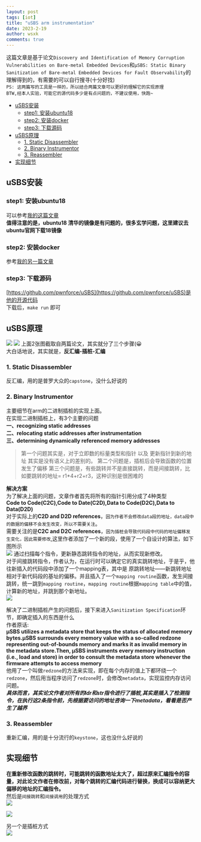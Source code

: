 ```yaml
---
layout: post
tags: [iot]
title: "uSBS arm instrumentation"
date: 2023-2-19
author: wsxk
comments: true
---
```


这篇文章是基于论文`Discovery and Identification of Memory Corruption Vulnerabilities on Bare-metal Embedded Devices`和`µSBS: Static Binary Sanitization of Bare-metal Embedded Devices for Fault Observability`的理解得到的，有需要的可以自行搜寻(十分好找)<br>
`PS: 这两篇写的工具是一样的，所以结合两篇文章可以更好的理解它的实现原理`<br>
`BTW,经本人实验，可能它的源代码多少是有点问题的，不建议使用，快跑~`<br>

- [uSBS安装](#usbs安装)
  - [step1: 安装ubuntu18](#step1-安装ubuntu18)
  - [step2: 安装docker](#step2-安装docker)
  - [step3: 下载源码](#step3-下载源码)
- [uSBS原理](#usbs原理)
  - [1. Static Disassembler](#1-static-disassembler)
  - [2. Binary Instrumentor](#2-binary-instrumentor)
  - [3. Reassembler](#3-reassembler)
- [实现细节](#实现细节)


## uSBS安装<br>
### step1: 安装ubuntu18<br>
可以参考[我的这篇文章](https://wsxk.github.io/ubuntu_%E5%AE%89%E8%A3%85%E5%B8%B8%E8%A7%84%E6%93%8D%E4%BD%9C/)<br>
**值得注意的是，ubuntu18 清华的镜像是有问题的，很多玄学问题，这里建议去ubuntu官网下载18镜像**<br>

### step2: 安装docker<br>
参考[我的另一篇文章](https://wsxk.github.io/docker_install/)<br>

### step3: 下载源码<br>
[https://github.com/pwnforce/uSBS](https://github.com/pwnforce/uSBS)是他的开源代码<br>
下载后，`make run` 即可<br>

## uSBS原理<br>
![](https://raw.githubusercontent.com/wsxk/wsxk_pictures/main/2023-2-18-reverse/20230219191615.png)
![](https://raw.githubusercontent.com/wsxk/wsxk_pictures/main/2023-2-18-reverse/20230219191508.png)
上面2张图截取自两篇论文，其实就分了三个步骤(😀<br>
大白话地说，其实就是，**反汇编-插桩-汇编**<br>

### 1. Static Disassembler<br>
反汇编，用的是普罗大众的`capstone`，没什么好说的<br>

### 2. Binary Instrumentor<br>
主要细节在arm的二进制插桩的实现上面。<br>
在实现二进制插桩上，有3个主要的问题<br>
**一、recognizing static addresses**<br>
**二、relocating static addresses after instrumentation**<br>
**三、determining dynamically referenced memory addresses**<br>

> 第一个问题其实是，对于立即数的标量类型和指针 以及 更新指针到新的地址 其实是没有语义上的差别的。
> 第二个问题是，插桩后会导致函数的位置发生了偏移
> 第三个问题是，有些跳转并不是直接跳转，而是间接跳转，比如要跳转的地址= r1*4+r2+r3，这种识别是很困难的

**解决方案**<br>
为了解决上面的问题，文章作者首先将所有的指针引用分成了4种类型<br>
**Code to Code(C2C),Code to Date(C2D),Data to Code(D2C),Data to Data(D2D)**<br>
对于实际上的**C2D and D2D references**，`因为作者不会修改data段的地址，data段中的数据的偏移不会发生改变，所以不需要关注`。<br>
需要关注的是**C2C and D2C references**，`因为插桩会导致代码段中代码的地址偏移发生变化，因此需要修改`,这里作者添加了一个新的段，使用了一个自设计的算法，如下图所示<br>
![](https://raw.githubusercontent.com/wsxk/wsxk_pictures/main/2023-2-18-reverse/20230220150807.png)
通过扫描每个指令，更新静态跳转指令的地址，从而实现新修改。<br>
对于间接跳转指令，作者认为，在运行时可以确定它的真实跳转地址，于是乎，他往新插入的代码段中添加了一个mapping表，其中是 原跳转地址——新跳转地址相对于新代码段的基址的偏移。并且插入了一个`mapping routine`函数，发生间接跳转，统一跳到`mapping routine`，`mapping routine`根据`mapping table`中的值，计算新的地址，并跳到那个新地址。<br>
![](https://raw.githubusercontent.com/wsxk/wsxk_pictures/main/2023-2-18-reverse/20230220151811.png)

解决了二进制插桩产生的问题后，接下来进入`Sanitization Specification`环节，即确定插入的东西是什么<br>
作者原话:<br>
**µSBS utilizes a metadata store that keeps the status of allocated memory bytes.µSBS surrounds every memory value with a so-called redzone representing out-of-bounds memory and marks it as invalid memory in the metadata store.Then, µSBS instruments every memory instruction (i.e., load and store) in order to consult the metadata store whenever the firmware attempts to access memory**
<br>
他用了一个叫做`redzone`的方法来实现，即在每个内存的值上下都环绕一个`redzone`，然后用当程序访问了`redzone`时，会修改`metadata`，实现监控内存访问问题。<br>
***具体而言，其实论文作者对所有的ldr和str指令进行了插桩,其实是插入了检测指令，在执行这2条指令前，先根据要访问的地址咨询一下metadata，看看是否产生了越界***<br>

### 3. Reassembler<br>
重新汇编，用的是十分流行的`keystone`，这也没什么好说的<br>

## 实现细节<br>
**在重新修改函数的跳转时，可能跳转的函数地址太大了，超过原来汇编指令的容量，对此论文作者在修改前，对每个跳转的汇编代码进行替换，换成可以容纳更大偏移的地址的汇编指令。**<br>
然后是`间接跳转`和`间接调用`的处理方式<br>
![](https://raw.githubusercontent.com/wsxk/wsxk_pictures/main/2023-2-18-reverse/%E5%B1%8F%E5%B9%95%E6%88%AA%E5%9B%BE_20230220_192629.png)

![](https://raw.githubusercontent.com/wsxk/wsxk_pictures/main/2023-2-18-reverse/%E5%B1%8F%E5%B9%95%E6%88%AA%E5%9B%BE_20230220_192633.png)

另一个是插桩方式<br>
![](https://raw.githubusercontent.com/wsxk/wsxk_pictures/main/2023-2-18-reverse/20230220193424.png)
